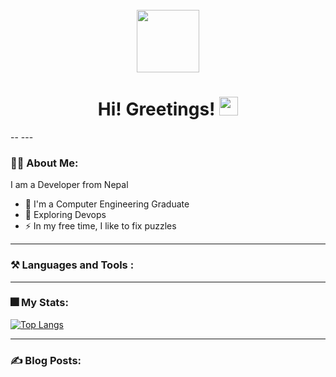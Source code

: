 
<div id="header" align="center">
  <br>
  <img src="https://media.giphy.com/media/IpM4kYGnxqmE02P9rr/giphy.gif" width="100" />
<br>
  <img src="https://komarev.com/ghpvc/?username=priyankatuladhar&style=flat-square&color=blue" alt=""/>
  <h1>
  Hi! Greetings!
  <img src="https://media.giphy.com/media/hvRJCLFzcasrR4ia7z/giphy.gif" width="30px"/>
</h1>
</div>
--
---

### 👩‍💻 About Me:

I am a Developer from Nepal
- 🔭 I'm a Computer Engineering Graduate
- 🌱 Exploring Devops
- ⚡ In my free time, I like to fix puzzles

---

### ⚒️ Languages and Tools :
<div>
 
  
</div>

----
### 🎆 My Stats:



[![Top Langs](https://github-readme-stats.vercel.app/api/top-langs/?username=priyankatuladhar&layout=compact&theme=vision-friendly-dark)](https://github.com/anuraghazra/github-readme-stats)

---
### ✍️ Blog Posts:

<!-- Blog-Post-List:Start -->
<!-- Blog-Post-List:End -->

